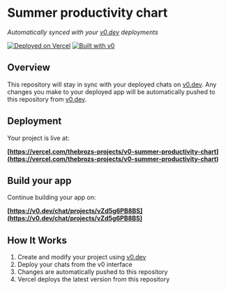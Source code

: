 # Summer productivity chart

*Automatically synced with your [v0.dev](https://v0.dev) deployments*

[![Deployed on Vercel](https://img.shields.io/badge/Deployed%20on-Vercel-black?style=for-the-badge&logo=vercel)](https://vercel.com/thebrozs-projects/v0-summer-productivity-chart)
[![Built with v0](https://img.shields.io/badge/Built%20with-v0.dev-black?style=for-the-badge)](https://v0.dev/chat/projects/vZd5g6PB8BS)

## Overview

This repository will stay in sync with your deployed chats on [v0.dev](https://v0.dev).
Any changes you make to your deployed app will be automatically pushed to this repository from [v0.dev](https://v0.dev).

## Deployment

Your project is live at:

**[https://vercel.com/thebrozs-projects/v0-summer-productivity-chart](https://vercel.com/thebrozs-projects/v0-summer-productivity-chart)**

## Build your app

Continue building your app on:

**[https://v0.dev/chat/projects/vZd5g6PB8BS](https://v0.dev/chat/projects/vZd5g6PB8BS)**

## How It Works

1. Create and modify your project using [v0.dev](https://v0.dev)
2. Deploy your chats from the v0 interface
3. Changes are automatically pushed to this repository
4. Vercel deploys the latest version from this repository
